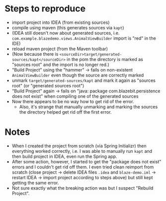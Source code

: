 # Steps to reproduce

- import project into IDEA (from existing sources)
- compile using maven (this generates sources via `kapt`)
- (IDEA still doesn't now about generated sources, i.e. `com.example.blazedemo.views.AnimalViewBuilder` import is "red" in the IDE)
- reload maven project (from the Maven toolbar)
- (Now because there is `<sourceDir>target/generated-sources/kapt</sourceDir>` in the pom the directory is marked as "sources root" and the import is no longer red.)
- "Build Project" using the "hammer" -> fails on non-existent `AnimalViewBuilder` even though the source are correctly marked
- unmark `target/generated-sources/kapt` and mark it again as "sources root" (or "generated sources root")
- "Build Project" again -> fails on "java: package com.blazebit.persistence does not exist" when compiling one of the generated sources
- Now there appears to be no way how to get rid of the error.
  - Also, it's strange that manually unmarking and marking the sources the directory helped get rid off the first error.

# Notes

- When I created the project from scratch (via Spring Initializr) then everything worked correctly, i.e. I was able to manually run `kapt` and then build project in IDEA, even run the Spring app.
- After some action, however, I started to get the "package does not exist" errors and I couldn't get rid off them. I even tried clean reimport from scratch (close project -> delete IDEA files `.idea` and `blaze-demo.iml` -> restart IDEA -> import project according to steps above) but still kept getting the same error.
- Not sure exactly what the breaking action was but I suspect "Rebuild Project".
